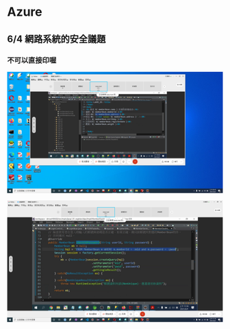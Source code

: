 # Azure

## 6/4 網路系統的安全議題

### 不可以直接印喔

![](.gitbook/assets/image%20%28218%29.png)

![](.gitbook/assets/image%20%28217%29.png)

